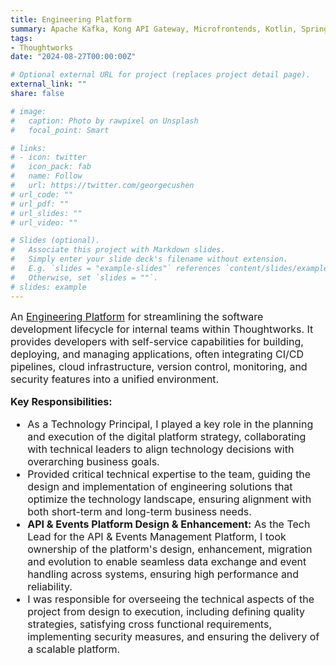 ```yaml
---
title: Engineering Platform
summary: Apache Kafka, Kong API Gateway, Microfrontends, Kotlin, Spring Boot, Event Driven Architecture, Legacy Modernization, API Management, GCP
tags:
- Thoughtworks
date: "2024-08-27T00:00:00Z"

# Optional external URL for project (replaces project detail page).
external_link: ""
share: false

# image:
#   caption: Photo by rawpixel on Unsplash
#   focal_point: Smart

# links:
# - icon: twitter
#   icon_pack: fab
#   name: Follow
#   url: https://twitter.com/georgecushen
# url_code: ""
# url_pdf: ""
# url_slides: ""
# url_video: ""

# Slides (optional).
#   Associate this project with Markdown slides.
#   Simply enter your slide deck's filename without extension.
#   E.g. `slides = "example-slides"` references `content/slides/example-slides.md`.
#   Otherwise, set `slides = ""`.
# slides: example
---
```


<div style="font-size: 1rem !important;">
An <a href="https://www.thoughtworks.com/en-in/clients/thoughtworks-neo">Engineering Platform</a> for streamlining the software development lifecycle for internal teams within Thoughtworks. It provides developers with self-service capabilities for building, deploying, and managing applications, often integrating CI/CD pipelines, cloud infrastructure, version control, monitoring, and security features into a unified environment.

<!-- **Client:** Internal -->

**Key Responsibilities:**

- As a Technology Principal, I played a key role in the planning and execution of the digital platform strategy, collaborating with technical leaders to align technology decisions with overarching business goals.
- Provided critical technical expertise to the team, guiding the design and implementation of engineering solutions that optimize the technology landscape, ensuring alignment with both short-term and long-term business needs.
- **API & Events Platform Design & Enhancement:** As the Tech Lead for the API & Events Management Platform, I took ownership of the platform's design, enhancement, migration and evolution to enable seamless data exchange and event handling across systems, ensuring high performance and reliability.
- I was responsible for overseeing the technical aspects of the project from design to execution, including defining quality strategies, satisfying cross functional requirements, implementing security measures, and ensuring the delivery of a scalable platform.
</div>